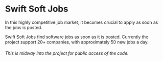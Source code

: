 # Swift Soft Jobs

In this highly competitive job market, it becomes crucial to apply as soon as the jobs is posted. 

Swift Soft Jobs find software jobs as soon as it is posted. Currently the project support 20+ companies, with approximately 50 new jobs a day. 

###### This is midway into the project for public access of the code. 
